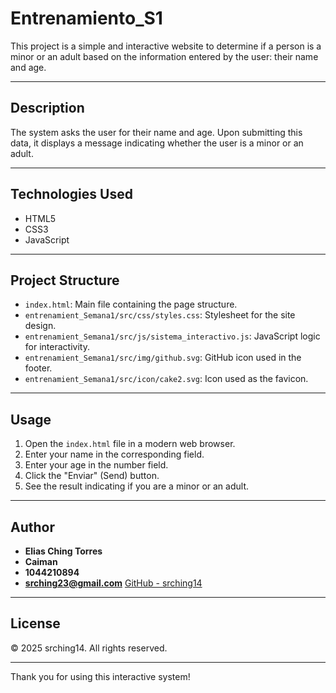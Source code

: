 # Entrenamiento_S1

This project is a simple and interactive website to determine if a person is a minor or an adult based on the information entered by the user: their name and age.

---

## Description

The system asks the user for their name and age. Upon submitting this data, it displays a message indicating whether the user is a minor or an adult.

---

## Technologies Used

- HTML5
- CSS3
- JavaScript

---

## Project Structure

- `index.html`: Main file containing the page structure.
- `entrenamient_Semana1/src/css/styles.css`: Stylesheet for the site design.
- `entrenamient_Semana1/src/js/sistema_interactivo.js`: JavaScript logic for interactivity.
- `entrenamient_Semana1/src/img/github.svg`: GitHub icon used in the footer.
- `entrenamient_Semana1/src/icon/cake2.svg`: Icon used as the favicon.

---

## Usage

1. Open the `index.html` file in a modern web browser.
2. Enter your name in the corresponding field.
3. Enter your age in the number field.
4. Click the "Enviar" (Send) button.
5. See the result indicating if you are a minor or an adult.

---

## Author

- **Elias Ching Torres**
- **Caiman**
- **1044210894**
- **srching23@gmail.com**
  [GitHub - srching14](https://github.com/srching14)

---

## License

© 2025 srching14. All rights reserved.

---

Thank you for using this interactive system!
